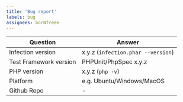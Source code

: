 ```yaml
---
title: 'Bug report'
labels: bug
assignees: borNfreee
---
```


| Question    | Answer
| ------------| ---------------
| Infection version | x.y.z (`infection.phar --version`)
| Test Framework version | PHPUnit/PhpSpec x.y.z
| PHP version | x.y.z (`php -v`)
| Platform    | e.g. Ubuntu/Windows/MacOS
| Github Repo | -
